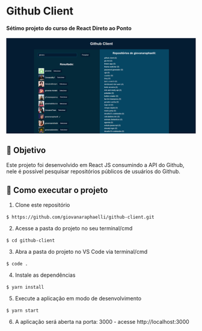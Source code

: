 # Github Client

#### Sétimo projeto do curso de React Direto ao Ponto

![Resultado final do projeto](./src/images/githubclient.png)

## 🎯 Objetivo

Este projeto foi desenvolvido em React JS consumindo a API do Github, nele é possível pesquisar repositórios públicos de usuários do Github.

## 🚀 Como executar o projeto

1. Clone este repositório

`$ https://github.com/giovanaraphaelli/github-client.git`

2. Acesse a pasta do projeto no seu terminal/cmd

`$ cd github-client`

3. Abra a pasta do projeto no VS Code via terminal/cmd

`$ code .`

4. Instale as dependências

`$ yarn install`

5. Execute a aplicação em modo de desenvolvimento

`$ yarn start`

6. A aplicação será aberta na porta: 3000 - acesse http://localhost:3000
